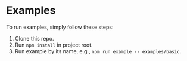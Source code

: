 # Examples

To run examples, simply follow these steps:

1. Clone this repo.
2. Run `npm install` in project root.
3. Run example by its name, e.g., `npm run example -- examples/basic`.
